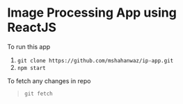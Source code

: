 # Image Processing App using ReactJS

To run this app
1. `git clone https://github.com/mshahanwaz/ip-app.git`
2. `npm start`

To fetch any changes in repo
> `git fetch`

